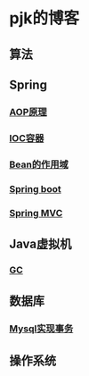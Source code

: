 # pjk的博客

## 算法

## Spring
### [AOP原理](https://pjkpk.github.io/AOP原理)
### [IOC容器](https://pjkpk.github.io/IOC容器)
### [Bean的作用域](https://pjkpk.github.io/Bean的作用域)
### [Spring boot](https://pjkpk.github.io/springboot)
### [Spring MVC](https://pjkpk.github.io/SpringMVC原理)

## Java虚拟机
### [GC](https://pjkpk.github.io/05_GCandTuning)

## 数据库
### [Mysql实现事务](https://pjkpk.github.io/事务——mysql实现事务)

## 操作系统

